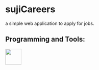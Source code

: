# sujiCareers
a simple web application to apply for jobs.
## Programming and Tools:
<img src="https://skillicons.dev/icons?i=flask,html,css,mysql,vercel" height="50"/>
